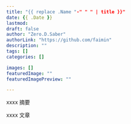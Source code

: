 ```yaml
---
title: "{{ replace .Name "-" " " | title }}"
date: {{ .Date }}
lastmod: 
draft: false
author: "Zero.D.Saber"
authorLink: "https://github.com/faimin"
description: ""
tags: []
categories: []

images: []
featuredImage: ""
featuredImagePreview: ""

---
```


xxxx 摘要

<!--more-->


xxxx 文章